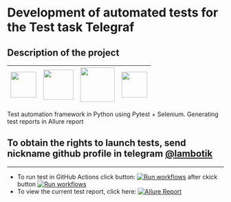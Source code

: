 # Development of automated tests for the Test task Telegraf

## Description of the project

| <img src="https://cdn.jsdelivr.net/gh/devicons/devicon/icons/python/python-original-wordmark.svg" width="60" heigh="60"/> | <img src="https://cdn.jsdelivr.net/gh/devicons/devicon/icons/pytest/pytest-original-wordmark.svg" width="70" heigh="70"/> | <img src="https://cdn.jsdelivr.net/gh/devicons/devicon/icons/git/git-original-wordmark.svg" width="80" heigh="80"/> | <img src="https://avatars.githubusercontent.com/u/5879127?s=200&v=4" width="60" heigh="60"/> |
|---------------------------------------------------------------------------------------------------------------------------|---------------------------------------------------------------------------------------------------------------------------|---------------------------------------------------------------------------------------------------------------------|----------------------------------------------------------------------------------------------|

Test automation framework in Python using Pytest + Selenium.
Generating test reports in Allure report
## To obtain the rights to launch tests, send nickname github profile in telegram [@lambotik](https://t.me/lambotik)
___
* To run test in GitHub Actions click button: [![Run workflows](https://img.shields.io/badge/Run%20workflows-grey)](https://github.com/lambotik/test_task_telegraf/actions/workflows/api.yml) after ckick button [![Run workflows](https://img.shields.io/badge/Run%20workflows-green)](https://github.com/lambotik/test_task_telegraf/actions/workflows/api.yml)
* To view the current test report, click here: [![Allure Report](https://img.shields.io/badge/Allure%20Report-deployed-orange)](https://lambotik.github.io/test_task_telegraf/)
